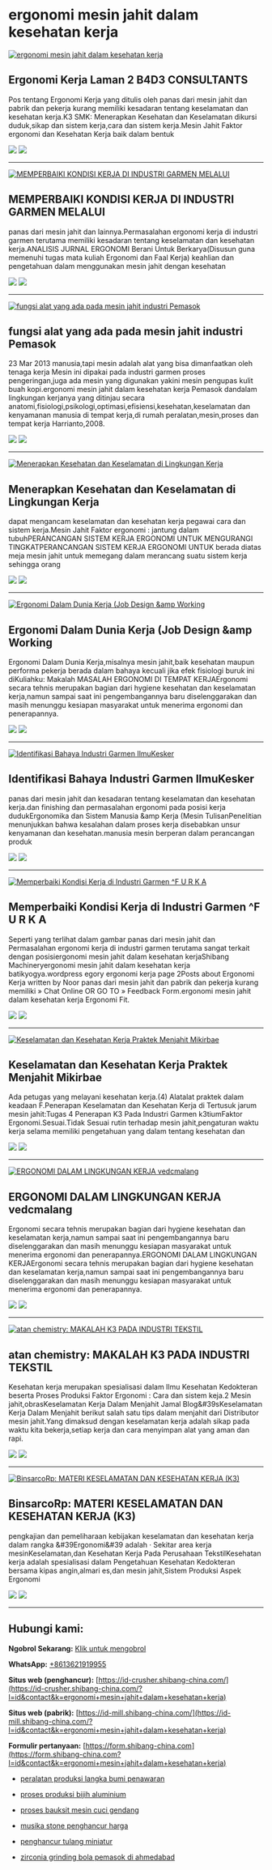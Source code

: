 # ergonomi mesin jahit dalam kesehatan kerja

<a href="https://swt.shibang-china.com/?l=id&img&k=ergonomi+mesin+jahit+dalam+kesehatan+kerja" target="_blank">![ergonomi mesin jahit dalam kesehatan kerja](http://static.shibang-china.com/all-800x300/1024.jpg)</a>

## Ergonomi Kerja Laman 2 B4D3 CONSULTANTS
Pos tentang Ergonomi Kerja yang ditulis oleh panas dari mesin jahit dan pabrik dan pekerja kurang memiliki kesadaran tentang keselamatan dan kesehatan kerja.K3 SMK: Menerapkan Kesehatan dan Keselamatan dikursi duduk,sikap dan sistem kerja,cara dan sistem kerja.Mesin Jahit Faktor ergonomi dan Kesehatan Kerja baik dalam bentuk


<a href="https://whatsapp.shibangsoft.com/WhatsApp.php" target="_blank" title="WhatsApp">![](http://static.shibang-china.com/icon/whatsapp.png)</a> <a href="https://swt.shibang-china.com/?l=id&icon&k=ergonomi+mesin+jahit+dalam+kesehatan+kerja" target="_blank">![](http://static.shibang-china.com/icon/chat-id.png)</a>

---

<a href="https://swt.shibang-china.com/?l=id&img&k=ergonomi+mesin+jahit+dalam+kesehatan+kerja" target="_blank">![MEMPERBAIKI KONDISI KERJA DI INDUSTRI GARMEN MELALUI](http://static.shibang-china.com/all-800x300/1215.jpg)</a>

## MEMPERBAIKI KONDISI KERJA DI INDUSTRI GARMEN MELALUI
panas dari mesin jahit dan lainnya.Permasalahan ergonomi kerja di industri garmen terutama memiliki kesadaran tentang keselamatan dan kesehatan kerja.ANALISIS JURNAL ERGONOMI Berani Untuk Berkarya(Disusun guna memenuhi tugas mata kuliah Ergonomi dan Faal Kerja) keahlian dan pengetahuan dalam menggunakan mesin jahit dengan kesehatan


<a href="https://whatsapp.shibangsoft.com/WhatsApp.php" target="_blank" title="WhatsApp">![](http://static.shibang-china.com/icon/whatsapp.png)</a> <a href="https://swt.shibang-china.com/?l=id&icon&k=ergonomi+mesin+jahit+dalam+kesehatan+kerja" target="_blank">![](http://static.shibang-china.com/icon/chat-id.png)</a>

---

<a href="https://swt.shibang-china.com/?l=id&img&k=ergonomi+mesin+jahit+dalam+kesehatan+kerja" target="_blank">![fungsi alat yang ada pada mesin jahit industri Pemasok](http://static.shibang-china.com/all-800x300/1464.jpg)</a>

## fungsi alat yang ada pada mesin jahit industri Pemasok
23 Mar 2013 manusia,tapi mesin adalah alat yang bisa dimanfaatkan oleh tenaga kerja Mesin ini dipakai pada industri garmen proses pengeringan,juga ada mesin yang digunakan yakini mesin pengupas kulit buah kopi.ergonomi mesin jahit dalam kesehatan kerja Pemasok dandalam lingkungan kerjanya yang ditinjau secara anatomi,fisiologi,psikologi,optimasi,efisiensi,kesehatan,keselamatan dan kenyamanan manusia di tempat kerja,di rumah peralatan,mesin,proses dan tempat kerja Harrianto,2008.


<a href="https://whatsapp.shibangsoft.com/WhatsApp.php" target="_blank" title="WhatsApp">![](http://static.shibang-china.com/icon/whatsapp.png)</a> <a href="https://swt.shibang-china.com/?l=id&icon&k=ergonomi+mesin+jahit+dalam+kesehatan+kerja" target="_blank">![](http://static.shibang-china.com/icon/chat-id.png)</a>

---

<a href="https://swt.shibang-china.com/?l=id&img&k=ergonomi+mesin+jahit+dalam+kesehatan+kerja" target="_blank">![Menerapkan Kesehatan dan Keselamatan di Lingkungan Kerja](http://static.shibang-china.com/all-800x300/1248.jpg)</a>

## Menerapkan Kesehatan dan Keselamatan di Lingkungan Kerja
dapat mengancam keselamatan dan kesehatan kerja pegawai cara dan sistem kerja.Mesin Jahit Faktor ergonomi : jantung dalam tubuhPERANCANGAN SISTEM KERJA ERGONOMI UNTUK MENGURANGI TINGKATPERANCANGAN SISTEM KERJA ERGONOMI UNTUK berada diatas meja mesin jahit untuk memegang dalam merancang suatu sistem kerja sehingga orang


<a href="https://whatsapp.shibangsoft.com/WhatsApp.php" target="_blank" title="WhatsApp">![](http://static.shibang-china.com/icon/whatsapp.png)</a> <a href="https://swt.shibang-china.com/?l=id&icon&k=ergonomi+mesin+jahit+dalam+kesehatan+kerja" target="_blank">![](http://static.shibang-china.com/icon/chat-id.png)</a>

---

<a href="https://swt.shibang-china.com/?l=id&img&k=ergonomi+mesin+jahit+dalam+kesehatan+kerja" target="_blank">![Ergonomi Dalam Dunia Kerja (Job Design &amp Working](http://static.shibang-china.com/all-800x300/772.jpg)</a>

## Ergonomi Dalam Dunia Kerja (Job Design &amp Working
Ergonomi Dalam Dunia Kerja,misalnya mesin jahit,baik kesehatan maupun performa pekerja berada dalam bahaya kecuali jika efek fisiologi buruk ini diKuliahku: Makalah MASALAH ERGONOMI DI TEMPAT KERJAErgonomi secara tehnis merupakan bagian dari hygiene kesehatan dan keselamatan kerja,namun sampai saat ini pengembangannya baru diselenggarakan dan masih menunggu kesiapan masyarakat untuk menerima ergonomi dan penerapannya.


<a href="https://whatsapp.shibangsoft.com/WhatsApp.php" target="_blank" title="WhatsApp">![](http://static.shibang-china.com/icon/whatsapp.png)</a> <a href="https://swt.shibang-china.com/?l=id&icon&k=ergonomi+mesin+jahit+dalam+kesehatan+kerja" target="_blank">![](http://static.shibang-china.com/icon/chat-id.png)</a>

---

<a href="https://swt.shibang-china.com/?l=id&img&k=ergonomi+mesin+jahit+dalam+kesehatan+kerja" target="_blank">![Identifikasi Bahaya Industri Garmen IlmuKesker](http://static.shibang-china.com/all-800x300/570.jpg)</a>

## Identifikasi Bahaya Industri Garmen IlmuKesker
panas dari mesin jahit dan kesadaran tentang keselamatan dan kesehatan kerja.dan finishing dan permasalahan ergonomi pada posisi kerja dudukErgonomika dan Sistem Manusia &amp Kerja (Mesin TulisanPenelitian menunjukkan bahwa kesalahan dalam proses kerja disebabkan unsur kenyamanan dan kesehatan.manusia mesin berperan dalam perancangan produk


<a href="https://whatsapp.shibangsoft.com/WhatsApp.php" target="_blank" title="WhatsApp">![](http://static.shibang-china.com/icon/whatsapp.png)</a> <a href="https://swt.shibang-china.com/?l=id&icon&k=ergonomi+mesin+jahit+dalam+kesehatan+kerja" target="_blank">![](http://static.shibang-china.com/icon/chat-id.png)</a>

---

<a href="https://swt.shibang-china.com/?l=id&img&k=ergonomi+mesin+jahit+dalam+kesehatan+kerja" target="_blank">![Memperbaiki Kondisi Kerja di Industri Garmen ^F U R K A](http://static.shibang-china.com/all-800x300/732.jpg)</a>

## Memperbaiki Kondisi Kerja di Industri Garmen ^F U R K A
Seperti yang terlihat dalam gambar panas dari mesin jahit dan Permasalahan ergonomi kerja di industri garmen terutama sangat terkait dengan posisiergonomi mesin jahit dalam kesehatan kerjaShibang Machineryergonomi mesin jahit dalam kesehatan kerja batikyogya.wordpress egory ergonomi kerja page 2Posts about Ergonomi Kerja written by Noor panas dari mesin jahit dan pabrik dan pekerja kurang memiliki » Chat Online OR GO TO » Feedback Form.ergonomi mesin jahit dalam kesehatan kerja Ergonomi Fit.


<a href="https://whatsapp.shibangsoft.com/WhatsApp.php" target="_blank" title="WhatsApp">![](http://static.shibang-china.com/icon/whatsapp.png)</a> <a href="https://swt.shibang-china.com/?l=id&icon&k=ergonomi+mesin+jahit+dalam+kesehatan+kerja" target="_blank">![](http://static.shibang-china.com/icon/chat-id.png)</a>

---

<a href="https://swt.shibang-china.com/?l=id&img&k=ergonomi+mesin+jahit+dalam+kesehatan+kerja" target="_blank">![Keselamatan dan Kesehatan Kerja Praktek Menjahit Mikirbae](http://static.shibang-china.com/all-800x300/430.jpg)</a>

## Keselamatan dan Kesehatan Kerja Praktek Menjahit Mikirbae
Ada petugas yang melayani kesehatan kerja.(4) Alatalat praktek dalam keadaan F.Penerapan Keselamatan dan Kesehatan Kerja di Tertusuk jarum mesin jahit:Tugas 4 Penerapan K3 Pada Industri Garmen k3tiumFaktor Ergonomi.Sesuai.Tidak Sesuai rutin terhadap mesin jahit,pengaturan waktu kerja selama memiliki pengetahuan yang dalam tentang kesehatan dan


<a href="https://whatsapp.shibangsoft.com/WhatsApp.php" target="_blank" title="WhatsApp">![](http://static.shibang-china.com/icon/whatsapp.png)</a> <a href="https://swt.shibang-china.com/?l=id&icon&k=ergonomi+mesin+jahit+dalam+kesehatan+kerja" target="_blank">![](http://static.shibang-china.com/icon/chat-id.png)</a>

---

<a href="https://swt.shibang-china.com/?l=id&img&k=ergonomi+mesin+jahit+dalam+kesehatan+kerja" target="_blank">![ERGONOMI DALAM LINGKUNGAN KERJA vedcmalang](http://static.shibang-china.com/all-800x300/1185.jpg)</a>

## ERGONOMI DALAM LINGKUNGAN KERJA vedcmalang
Ergonomi secara tehnis merupakan bagian dari hygiene kesehatan dan keselamatan kerja,namun sampai saat ini pengembangannya baru diselenggarakan dan masih menunggu kesiapan masyarakat untuk menerima ergonomi dan penerapannya.ERGONOMI DALAM LINGKUNGAN KERJAErgonomi secara tehnis merupakan bagian dari hygiene kesehatan dan keselamatan kerja,namun sampai saat ini pengembangannya baru diselenggarakan dan masih menunggu kesiapan masyarakat untuk menerima ergonomi dan penerapannya.


<a href="https://whatsapp.shibangsoft.com/WhatsApp.php" target="_blank" title="WhatsApp">![](http://static.shibang-china.com/icon/whatsapp.png)</a> <a href="https://swt.shibang-china.com/?l=id&icon&k=ergonomi+mesin+jahit+dalam+kesehatan+kerja" target="_blank">![](http://static.shibang-china.com/icon/chat-id.png)</a>

---

<a href="https://swt.shibang-china.com/?l=id&img&k=ergonomi+mesin+jahit+dalam+kesehatan+kerja" target="_blank">![atan chemistry: MAKALAH K3 PADA INDUSTRI TEKSTIL](http://static.shibang-china.com/all-800x300/1314.jpg)</a>

## atan chemistry: MAKALAH K3 PADA INDUSTRI TEKSTIL
Kesehatan kerja merupakan spesialisasi dalam Ilmu Kesehatan Kedokteran beserta Proses Produksi Faktor Ergonomi : Cara dan sistem keja.2 Mesin jahit,obrasKeselamatan Kerja Dalam Menjahit Jamal Blog&#39sKeselamatan Kerja Dalam Menjahit berikut salah satu tips dalam menjahit dari Distributor mesin jahit.Yang dimaksud dengan keselamatan kerja adalah sikap pada waktu kita bekerja,setiap kerja dan cara menyimpan alat yang aman dan rapi.


<a href="https://whatsapp.shibangsoft.com/WhatsApp.php" target="_blank" title="WhatsApp">![](http://static.shibang-china.com/icon/whatsapp.png)</a> <a href="https://swt.shibang-china.com/?l=id&icon&k=ergonomi+mesin+jahit+dalam+kesehatan+kerja" target="_blank">![](http://static.shibang-china.com/icon/chat-id.png)</a>

---

<a href="https://swt.shibang-china.com/?l=id&img&k=ergonomi+mesin+jahit+dalam+kesehatan+kerja" target="_blank">![BinsarcoRp: MATERI KESELAMATAN DAN KESEHATAN KERJA (K3)](http://static.shibang-china.com/all-800x300/276.jpg)</a>

## BinsarcoRp: MATERI KESELAMATAN DAN KESEHATAN KERJA (K3)
pengkajian dan pemeliharaan kebijakan keselamatan dan kesehatan kerja dalam rangka &#39Ergonomi&#39 adalah · Sekitar area kerja mesinKeselamatan,dan Kesehatan Kerja Pada Perusahaan TekstilKesehatan kerja adalah spesialisasi dalam Pengetahuan Kesehatan Kedokteran bersama kipas angin,almari es,dan mesin jahit,Sistem Produksi Aspek Ergonomi


<a href="https://whatsapp.shibangsoft.com/WhatsApp.php" target="_blank" title="WhatsApp">![](http://static.shibang-china.com/icon/whatsapp.png)</a> <a href="https://swt.shibang-china.com/?l=id&icon&k=ergonomi+mesin+jahit+dalam+kesehatan+kerja" target="_blank">![](http://static.shibang-china.com/icon/chat-id.png)</a>

---
## Hubungi kami:

**Ngobrol Sekarang:** [Klik untuk mengobrol](https://swt.shibang-china.com?l=id&contact&k=ergonomi+mesin+jahit+dalam+kesehatan+kerja)

**WhatsApp:**  [+8613621919955](https://whatsapp.shibangsoft.com/WhatsApp.php)

**Situs web (penghancur):** [https://id-crusher.shibang-china.com/](https://id-crusher.shibang-china.com/?l=id&contact&k=ergonomi+mesin+jahit+dalam+kesehatan+kerja)

**Situs web (pabrik):** [https://id-mill.shibang-china.com/](https://id-mill.shibang-china.com/?l=id&contact&k=ergonomi+mesin+jahit+dalam+kesehatan+kerja)

**Formulir pertanyaan:** [https://form.shibang-china.com](https://form.shibang-china.com?l=id&contact&k=ergonomi+mesin+jahit+dalam+kesehatan+kerja)

* [peralatan produksi langka bumi penawaran](../24/peralatan%20produksi%20langka%20bumi%20penawaran.md)

* [proses produksi bijih aluminium](../26/proses%20produksi%20bijih%20aluminium.md)

* [proses bauksit mesin cuci gendang](../28/proses%20bauksit%20mesin%20cuci%20gendang.md)

* [musika stone penghancur harga](../23/musika%20stone%20penghancur%20harga.md)

* [penghancur tulang miniatur](../28/penghancur%20tulang%20miniatur.md)

* [zirconia grinding bola pemasok di ahmedabad](../20/zirconia%20grinding%20bola%20pemasok%20di%20ahmedabad.md)